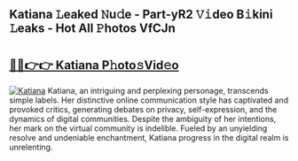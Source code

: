 ## Katiana 𝙻eaked 𝙽u𝚍e - Part-yR2 𝚅𝚒deo B𝚒kini 𝙻eaks - Hot All 𝙿hotos VfCJn

# <h2><a href="http://ld0j0h6.urlbe.top/?page=Katiana">🔗🔗👉👉 Katiana P𝚑oto𝚜Vid𝚎o</a></h2>

[![Katiana](https://i.imgur.com/eBuTRDB.gif)](http://ld0j0h6.urlbe.top/?page=Katiana)
Katiana, an intriguing and perplexing personage, transcends simple labels. Her distinctive online communication style has captivated and provoked critics, generating debates on privacy, self-expression, and the dynamics of digital communities. Despite the ambiguity of her intentions, her mark on the virtual community is indelible. Fueled by an unyielding resolve and undeniable enchantment, Katiana progress in the digital realm is unrelenting.
